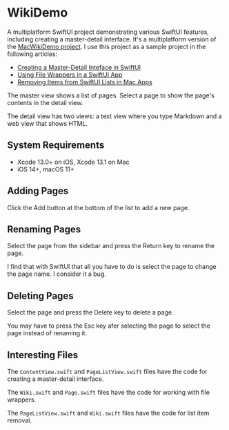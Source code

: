 # WikiDemo

A multiplatform SwiftUI project demonstrating various SwiftUI features, including creating a master-detail interface. It's a multiplatform version of the [MacWikiDemo project](https://github.com/SwiftDevJournal/MacWikiDemo). I use this project as a sample project in the following articles:

* [Creating a Master-Detail Inteface in SwiftUI](https://www.swiftdevjournal.com/creating-a-master-detail-inteface-in-swiftui/)
* [Using File Wrappers in a SwiftUI App](https://www.swiftdevjournal.com/using-file-wrappers-in-a-swiftui-app/)
* [Removing Items from SwiftUI Lists in Mac Apps](https://www.swiftdevjournal.com/removing-items-from-swiftui-lists-in-mac-apps/)

The master view shows a list of pages. Select a page to show the page's contents in the detail view.

The detail view has two views: a text view where you type Markdown and a web view that shows HTML.

## System Requirements

* Xcode 13.0+ on iOS, Xcode 13.1 on Mac
* iOS 14+, macOS 11+

## Adding Pages

Click the Add button at the bottom of the list to add a new page.

## Renaming Pages

Select the page from the sidebar and press the Return key to rename the page.

I find that with SwiftUI that all you have to do is select the page to change the page name. I consider it a bug.

## Deleting Pages

Select the page and press the Delete key to delete a page.

You may have to press the Esc key afer selecting the page to select the page instead of renaming it.

## Interesting Files

The `ContentView.swift` and `PageListView.swift` files have the code for creating a master-detail interface.

The `Wiki.swift` and `Page.swift` files have the code for working with file wrappers.

The `PageListView.swift` and `Wiki.swift` files have the code for list item removal.

